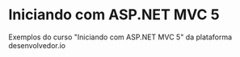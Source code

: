 # Iniciando com ASP.NET MVC 5
Exemplos do curso "Iniciando com ASP.NET MVC 5" da plataforma desenvolvedor.io
